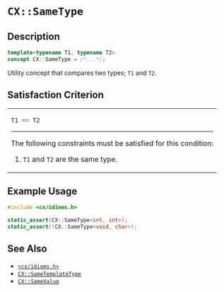 # `CX::SameType`
## Description
<area id="no-interactive-code"></area>
```c++
template<typename T1, typename T2>
concept CX::SameType = /*...*/;
```
Utility concept that compares two types; `T1` and `T2`.

## Satisfaction Criterion
<table id="member-function-table">
 <tr><td>

  ```c++
  T1 == T2
  ```
  ---
  The following constraints must be satisfied for this condition:
  1. `T1` and `T2` are the same type.

 </td></tr>
</table>

## Example Usage
```c++
#include <cx/idioms.h>

static_assert(CX::SameType<int, int>);
static_assert(!CX::SameType<void, char>);
```

## See Also
 - [`<cx/idioms.h>`](../cx_idioms_h.md)
 - [`CX::SameTemplateType`](./same_template_type.md)
 - [`CX::SameValue`](./same_value.md)
